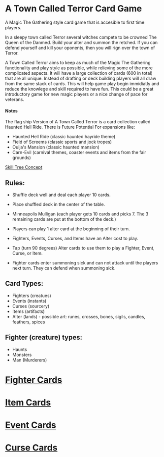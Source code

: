 # A Town Called Terror Card Game

A Magic The Gathering style card game that is accesible to first time players.

In a sleepy town called Terror several witches compete to be crowned The Queen of the Danmed.
Build your alter and summon the retched. If you can defend yourself and kill your oponents,
then you will rign over the town of Terror.

A Town Called Terror aims to keep as much of the Magic The Gathering functionality and play
style as possible, while relieving some of the more complicated aspects. It will have a large
collection of cards (600 in total) that are all unique. Instead of drafting or deck building
players will all draw from the same stack of cards. This will help game play begin immidiatly
and reduce the knowlege and skill required to have fun. This could be a great introductory game
for new magic players or a nice change of pace for veterans.

#### Notes
The flag ship Version of A Town Called Terror is a card collection called Haunted Hell Ride.
There is Future Potential For expansions like:
* Haunted Hell Ride (classic haunted hayride theme)
* Field of Screems (classic sports and jock tropes)
* Ouija's Mansion (classic haunted mansion)
* Carn-Evil (carnival themes, coaster events and items from the fair grounds)

[Skill Tree Concept](./skill_tree.md)

## Rules:
* Shuffle deck well and deal each player 10 cards.
* Place shuffled deck in the center of the table.
* Minneapolis Mulligan (each player gets 10 cards and picks 7. The 3 remaining cards are put
  at the bottom of the deck.)

* Players can play 1 alter card at the beginning of their turn.
* Fighters, Events, Curses, and Items have an Alter cost to play.
* Tap (turn 90 degrees) Alter cards to use them to play a Fighter, Event, Curse, or Item.
* Fighter cards enter summoning sick and can not attack until the players next turn. They can
  defend when summoning sick.

## Card Types:
* Fighters (creatues)
* Events (instants)
* Curses (sourcery)
* Items (artifacts)
* Alter (lands) - possible art: runes, crosses, bones, sigils, candles, feathers, spices

## Fighter (creature) types:
* Haunts
* Monsters
* Man (Murderers)

# [Fighter Cards](./fighter_cards.md)

# [Item Cards](./item_cards.md)

# [Event Cards](./event_cards.md)

# [Curse Cards](./curse_cards.md)


